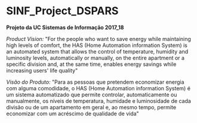 # SINF_Project_DSPARS
<b>Projeto da UC Sistemas de Informação 2017_18</b>

<i>Product Vision:</i>   "For the people who want to save energy while maintaining high levels of comfort, the HAS (Home Automation information System) is an automated system that allows the control of temperature, humidity and luminosity levels, automatically or manually, on the entire apartment or a specific division and, at the same time, enables energy savings while increasing users' life quality"

<i>Visão do Produto:</i> "Para as pessoas que pretendem economizar energia com alguma comodidade, o HAS (Home Automation information System) é um sistema automatizado que permite controlar, automaticamente ou manualmente, os níveis de temperatura, humidade e luminosidade de cada divisão ou de um apartamento em geral e, ao mesmo tempo, permite economizar com um acréscimo de qualidade de vida"
